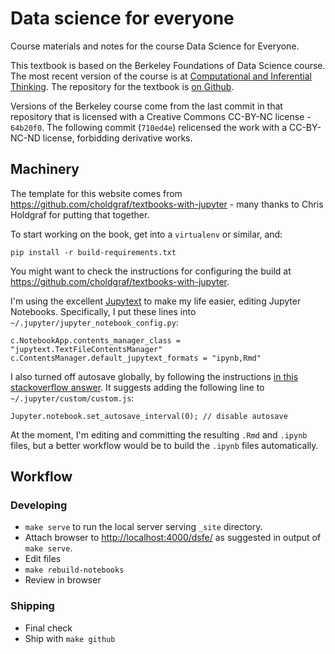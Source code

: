 # Data science for everyone

Course materials and notes for the course Data Science for Everyone.

This textbook is based on the Berkeley Foundations of Data Science course.
The most recent version of the course is at [Computational and Inferential
Thinking](https://www.inferentialthinking.com).  The repository for the
textbook is [on Github](https://github.com/data8/textbook).

Versions of the Berkeley course come from the last commit in that repository
that is licensed with a Creative Commons CC-BY-NC license - `64b20f0`.  The
following commit (`710ed4e`) relicensed the work with a CC-BY-NC-ND license,
forbidding derivative works.

## Machinery

The template for this website comes from
https://github.com/choldgraf/textbooks-with-jupyter - many thanks to Chris
Holdgraf for putting that together.

To start working on the book, get into a `virtualenv` or similar, and:

```
pip install -r build-requirements.txt
```

You might want to check the instructions for configuring the build at
https://github.com/choldgraf/textbooks-with-jupyter.

I'm using the excellent [Jupytext](https://github.com/mwouts/jupytext) to make
my life easier, editing Jupyter Notebooks.  Specifically, I put these lines
into `~/.jupyter/jupyter_notebook_config.py`:

```
c.NotebookApp.contents_manager_class = "jupytext.TextFileContentsManager"
c.ContentsManager.default_jupytext_formats = "ipynb,Rmd"
```

I also turned off autosave globally, by following the instructions [in this
stackoverflow answer](https://stackoverflow.com/a/45980165).  It suggests
adding the following line to `~/.jupyter/custom/custom.js`:

```
Jupyter.notebook.set_autosave_interval(0); // disable autosave
```

At the moment, I'm editing and committing the resulting `.Rmd` and `.ipynb`
files, but a better workflow would be to build the `.ipynb` files
automatically.

## Workflow

### Developing

* `make serve` to run the local server serving `_site` directory.
* Attach browser to <http://localhost:4000/dsfe/> as suggested in output of
  `make serve`.
* Edit files
* `make rebuild-notebooks`
* Review in browser

### Shipping

* Final check
* Ship with `make github`
